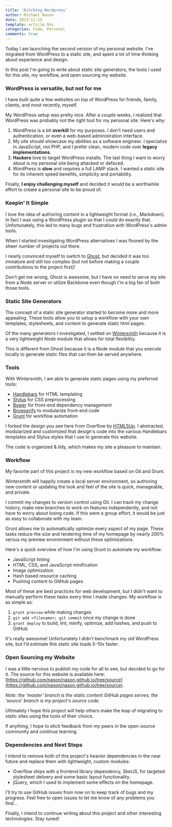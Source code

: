 ```yaml
---
title: 'Ditching Wordpress'
author: Michael Nason
date: 2013-11-25
template: article.hbs
categories: Code, Personal
comments: true
---
```


Today I am launching the second version of my personal website. I've migrated from WordPress to a static site, and spent a lot of time thinking about experience and design.

In this post I'm going to write about static site generators, the tools I used for this site, my workflow, and open sourcing my website.<span class="more" />

### WordPress is versatile, but not for me
I have built quite a few websites on top of WordPress for friends, family, clients, and most recently, myself.

My WordPress setup was pretty nice. After a couple weeks, I realized that WordPress was probably not the right tool for my personal site. Here's why:

1. WordPress is a bit **overkill** for my purposes. I don't need users and authentication, or even a web-based administration interface.
2. My site should showcase my abilities as a software engineer. I specialize in JavaScript, not PHP, and I prefer clean, modern code over  **legacy implementations**.
3. **Hackers** love to target WordPress installs. The last thing I want to worry about is my personal site being attacked or defaced.
4. WordPress is **slow** and requires a full LAMP stack. I wanted a static site for its inherent speed benefits, simplicity and portability.

Finally, **I enjoy challenging myself** and decided it would be a worthwhile effort to create a personal site to be proud of.

### Keepin' It Simple
I love the idea of authoring content in a lightweight format (i.e., Markdown). In fact I was using a WordPress plugin so that I could do exactly that. Unfortunately, this led to many bugs and frustration with WordPress's admin tools.

When I started investigating WordPress alternatives I was floored by the sheer number of projects out there.

I nearly convinced myself to switch to [Ghost](http://www.ghost.org), but decided it was too immature and still too complex (but not before making a couple contributions to the project first)!

Don't get me wrong, Ghost is awesome, but I have no need to serve my site from a Node server or utilize Backbone even though I'm a big fan of both those tools.

### Static Site Generators
The concept of a static site generator started to become more and more appealing. These tools allow you to setup a workflow with your own templates, stylesheets, and content to generate static html pages.

Of the many generators I investigated, I settled on [Wintersmith](http://wintersmith.io) because it is a very lightweight Node module that allows for total flexibility.

This is different from Ghost because it is a Node module that you execute locally to generate static files that can then be served anywhere.

### Tools
With Wintersmith, I am able to generate static pages using my preferred tools:

* [Handlebars](http://handlebarsjs.com/) for HTML templating
* [Stylus](http://learnboost.github.io/stylus/) for CSS preprocessing
* [Bower](http://bower.io/) for front-end dependency management
* [Browserify](http://browserify.org/) to modularize front-end code
* [Grunt](http://gruntjs.com/) for workflow automation

I forked the design you see here from Overflow by [HTML5Up](http://html5up.net/). I abstracted, modularized and customized that design's code into the various Handlebars templates and Stylus styles that I use to generate this website.

The code is organized & tidy, which makes my site a pleasure to maintain.

### Workflow
My favorite part of this project is my new workflow based on Git and Grunt.

Wintersmith will happily create a local server environment, so authoring new content or updating the look and feel of the site is quick, manageable, and private.

I commit my changes to version control using Git. I can track my change history, make new branches to work on features independently, and not have to worry about losing code. If this were a group effort, it would be just as easy to collaborate with my team.

Grunt allows me to automatically optimize every aspect of my page. These tasks reduce the size and rendering time of my homepage by nearly 200% versus my preview environment without these optimizations.

Here's a quick overview of how I'm using Grunt to automate my workflow:

* JavaScript linting
* HTML, CSS, and JavaScript minification
* Image optimization
* Hash based resource caching
* Pushing content to GitHub pages

Most of these are best practices for web development, but I didn't want to manually perform these tasks every time I made changes. My workflow is as simple as:

1. `grunt preview` while making changes
2. `git add <filename>; git commit` once my change is done
3. `grunt deploy` to build, lint, minify, optimize, add hashes, and push to GitHub

It's really awesome! Unfortunately I didn't benchmark my old WordPress site, but I'd estimate this static site loads 5-10x faster.

### Open Sourcing my Website
I was a little nervous to publish my code for all to see, but decided to go for it. The source for this website is available here: [https://github.com/nason/nason.github.io/tree/source](https://github.com/nason/nason.github.io/tree/source).

*Note: the 'master' branch is the static content GitHub pages serves; the 'source' branch is my project's source code.*

Ultimately I hope this project will help others make the leap of migrating to static sites using the tools of their choice. 

If anything, I hope to elicit feedback from my peers in the open-source community and continue learning.


### Dependencies and Next Steps

I intend to remove both of this project's heavier dependencies in the near future and replace them with lightweight, custom modules:

* Overflow ships with a frontend library dependency, SkelJS, for targeted stylesheet delivery and some basic layout functionality.
* jQuery, which I used to implement some effects on the homepage.

I'll try to use GitHub issues from now on to keep track of bugs and my progress. Feel free to open issues to let me know of any problems you find...

Finally, I intend to continue writing about this project and other interesting technologies. Stay tuned! 

